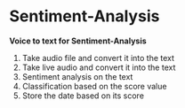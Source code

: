 # Sentiment-Analysis
**Voice to text for Sentiment-Analysis**
1. Take audio file and convert it into the text
2. Take live audio and convert it into the text
3. Sentiment analysis on the text
4. Classification based on the score value
5. Store the date based on its score
